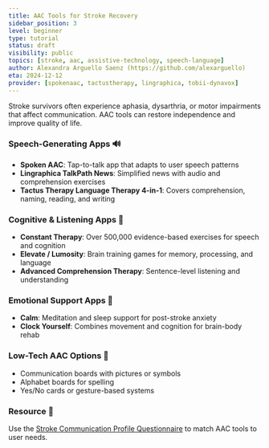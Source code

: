 ```yaml
---
title: AAC Tools for Stroke Recovery
sidebar_position: 3
level: beginner
type: tutorial
status: draft
visibility: public
topics: [stroke, aac, assistive-technology, speech-language]
author: Alexandra Arguello Saenz (https://github.com/alexarguello)
eta: 2024-12-12
provider: [spokenaac, tactustherapy, lingraphica, tobii-dynavox]
---
```


Stroke survivors often experience aphasia, dysarthria, or motor impairments that affect communication. AAC tools can restore independence and improve quality of life.

### Speech-Generating Apps 🔊
- **Spoken AAC**: Tap-to-talk app that adapts to user speech patterns
- **Lingraphica TalkPath News**: Simplified news with audio and comprehension exercises
- **Tactus Therapy Language Therapy 4-in-1**: Covers comprehension, naming, reading, and writing

### Cognitive & Listening Apps 🧠
- **Constant Therapy**: Over 500,000 evidence-based exercises for speech and cognition
- **Elevate / Lumosity**: Brain training games for memory, processing, and language
- **Advanced Comprehension Therapy**: Sentence-level listening and understanding

### Emotional Support Apps 🧘
- **Calm**: Meditation and sleep support for post-stroke anxiety
- **Clock Yourself**: Combines movement and cognition for brain-body rehab

### Low-Tech AAC Options 🧩
- Communication boards with pictures or symbols
- Alphabet boards for spelling
- Yes/No cards or gesture-based systems

### Resource 📎
Use the [Stroke Communication Profile Questionnaire](/docs/for-users/by-disability-type/speech-language/stroke-profile-questionnaire) to match AAC tools to user needs.
